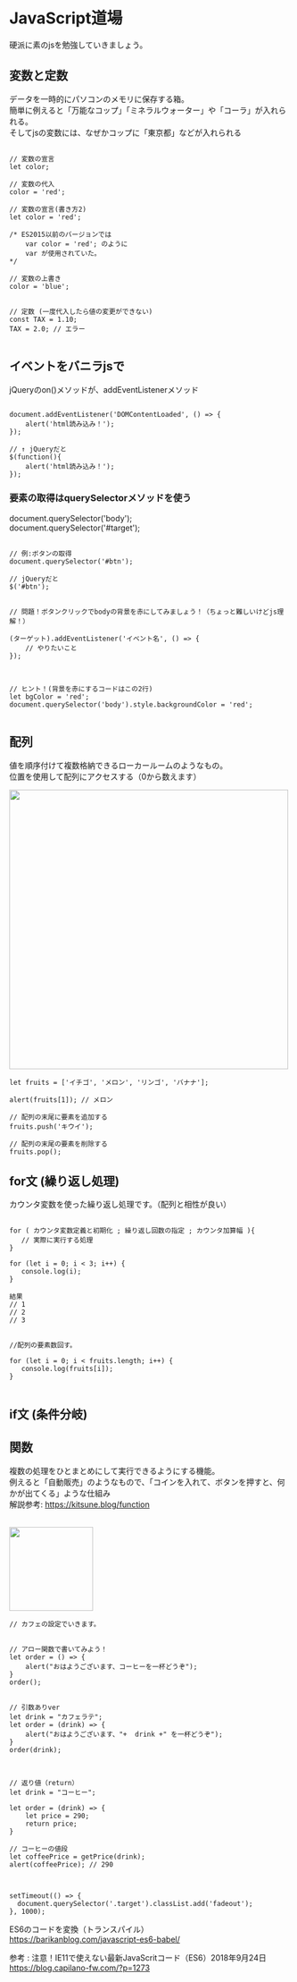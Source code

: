 # JavaScript道場
硬派に素のjsを勉強していきましょう。

## 変数と定数
データを一時的にパソコンのメモリに保存する箱。<br>
簡単に例えると「万能なコップ」「ミネラルウォーター」や「コーラ」が入れられる。<br>
そしてjsの変数には、なぜかコップに「東京都」などが入れられる<br>

```

// 変数の宣言
let color;

// 変数の代入
color = 'red';

// 変数の宣言(書き方2)
let color = 'red';

/* ES2015以前のバージョンでは
    var color = 'red'; のように
    var が使用されていた。
*/

// 変数の上書き
color = 'blue';


// 定数 (一度代入したら値の変更ができない)
const TAX = 1.10;
TAX = 2.0; // エラー


```

## イベントをバニラjsで
jQueryのon()メソッドが、addEventListenerメソッド
```

document.addEventListener('DOMContentLoaded', () => {
    alert('html読み込み！');
});

// ↑ jQueryだと
$(function(){
    alert('html読み込み！');
});

```

### 要素の取得はquerySelectorメソッドを使う
document.querySelector('body'); <br>
document.querySelector('#target');  <br>

```

// 例:ボタンの取得
document.querySelector('#btn');

// jQueryだと
$('#btn');


// 問題！ボタンクリックでbodyの背景を赤にしてみましょう！（ちょっと難しいけどjs理解！）

(ターゲット).addEventListener('イベント名', () => {
    // やりたいこと
});



// ヒント！(背景を赤にするコードはこの2行)
let bgColor = 'red';
document.querySelector('body').style.backgroundColor = 'red';


```

## 配列

値を順序付けて複数格納できるローカールームのようなもの。<br>
位置を使用して配列にアクセスする（0から数えます）


<img src="https://github.com/55Kaerukun/Processing/raw/master/images/array.jpg" width="500px" style="max-width:100%;">

```
let fruits = ['イチゴ', 'メロン', 'リンゴ', 'バナナ'];

alert(fruits[1]); // メロン

// 配列の末尾に要素を追加する
fruits.push('キウイ');

// 配列の末尾の要素を削除する
fruits.pop();

```

## for文 (繰り返し処理)
カウンタ変数を使った繰り返し処理です。（配列と相性が良い）

```

for ( カウンタ変数定義と初期化 ; 繰り返し回数の指定 ; カウンタ加算幅 ){
   // 実際に実行する処理
}

for (let i = 0; i < 3; i++) {
   console.log(i);
}

結果
// 1
// 2
// 3


//配列の要素数回す。

for (let i = 0; i < fruits.length; i++) {
   console.log(fruits[i]);
}


```

## if文 (条件分岐)

## 関数
複数の処理をひとまとめにして実行できるようにする機能。<br>
例えると「自動販売」のようなもので、「コインを入れて、ボタンを押すと、何かが出てくる」ような仕組み<br>
解説参考: https://kitsune.blog/function


<br>
<img src="http://hareumi.com/jskouza/sutaba.png" width="150px">
<br>

    // カフェの設定でいきます。

    
    // アロー関数で書いてみよう！
    let order = () => {
        alert("おはようございます、コーヒーを一杯どうぞ");
    }
    order();
    
    
    // 引数ありver
    let drink = "カフェラテ";
    let order = (drink) => {
        alert("おはようございます、"+  drink +" を一杯どうぞ");
    }
    order(drink);
    
    
    
    // 返り値（return）
    let drink = "コーヒー";
    
    let order = (drink) => {
        let price = 290;
        return price;
    }
    
    // コーヒーの値段
    let coffeePrice = getPrice(drink);
    alert(coffeePrice); // 290
    
    
    
    setTimeout(() => {
      document.querySelector('.target').classList.add('fadeout');
    }, 1000);
    
ES6のコードを変換（トランスパイル）<br>
https://barikanblog.com/javascript-es6-babel/ <br>

参考 : 注意！IE11で使えない最新JavaScritコード（ES6）2018年9月24日 <br>
https://blog.capilano-fw.com/?p=1273


<br>
<br>
<br>

